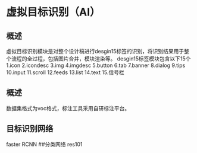 # 虚拟目标识别（AI）
## 概述
虚拟目标识别模块是对整个设计稿进行desgin15标签的识别，将识别结果用于整个流程的全过程，包括图片合并，模块渲染等。
desgin15标签模块包含以下15个
1.icon
2.icondesc
3.img
4.imgdesc
5.button
6.tab
7.banner
8.dialog
9.tips
10.input
11.scroll
12.feeds
13.list
14.text
15.信号栏
## 概述
数据集格式为voc格式，标注工具采用自研标注平台。
## 目标识别网络
faster RCNN
##分类网络
res101